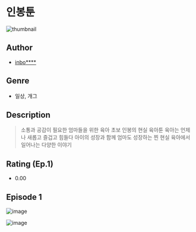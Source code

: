 # 인봉툰
![thumbnail](https://image-comic.pstatic.net/user_contents_data/challenge_comic/2023/05/25/upload_3919883409198036784_480x623.jpeg)

## Author
- [inbo****](https://comic.naver.com/artistTitle?id=367214)

## Genre
- 일상, 개그

## Description
> 소통과 공감이 필요한 엄마들을 위한 육아 초보 인봉의 현실 육아툰 육아는 언제나 새롭고 즐겁고 힘들다 아이의 성장과 함께 엄마도 성장하는 찐 현실 육아에서 일어나는 다양한 이야기


## Rating (Ep.1)
- 0.00

## Episode 1
![image](https://image-comic.pstatic.net/user_contents_data/challenge_comic/2023/05/25/367214/upload_7220457886545557092.jpeg)

![image](https://image-comic.pstatic.net/user_contents_data/challenge_comic/2023/05/25/367214/upload_3774355572055761252.jpeg)
